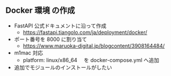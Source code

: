 ## Docker 環境 の作成

- FastAPI 公式ドキュメントに沿って作成
  - https://fastapi.tiangolo.com/ja/deployment/docker/
- ポート番号を 8000 に割り当て
  - https://www.maruoka-digital.jp/blogcontent/3908164484/
- m1mac 対応
  - platform: linux/x86_64 　を docker-compose.yml へ追加
- 追加でモジュールのインストールがしたい

